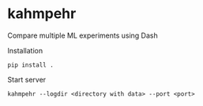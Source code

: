 # kahmpehr
Compare multiple ML experiments using Dash

Installation
```
pip install .
```
Start server
```
kahmpehr --logdir <directory with data> --port <port>
```
